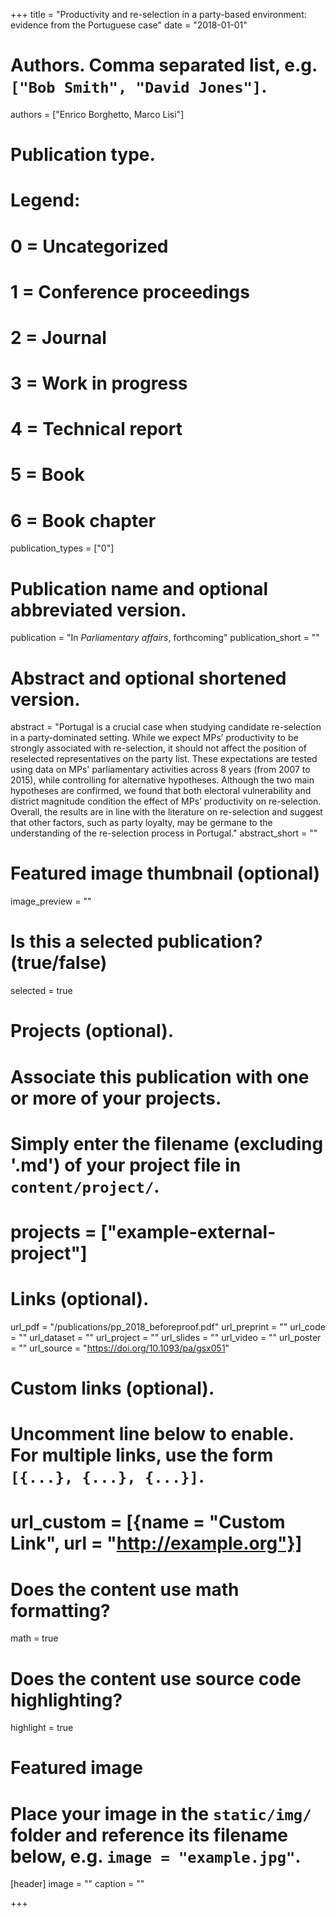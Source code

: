+++
title = "Productivity and re-selection in a party-based environment: evidence from the Portuguese case"
date = "2018-01-01"

# Authors. Comma separated list, e.g. `["Bob Smith", "David Jones"]`.
authors = ["Enrico Borghetto, Marco Lisi"]

# Publication type.
# Legend:
# 0 = Uncategorized
# 1 = Conference proceedings
# 2 = Journal
# 3 = Work in progress
# 4 = Technical report
# 5 = Book
# 6 = Book chapter
publication_types = ["0"]

# Publication name and optional abbreviated version.
publication = "In *Parliamentary affairs*, forthcoming"
publication_short = ""

# Abstract and optional shortened version.
abstract = "Portugal is a crucial case when studying candidate re-selection in a party-dominated setting. While we expect MPs’ productivity to be strongly associated with re-selection, it should not affect the position of reselected representatives on the party list. These expectations are tested using data on MPs' parliamentary activities across 8 years (from 2007 to 2015), while controlling for alternative hypotheses. Although the two main hypotheses are confirmed, we found that both electoral vulnerability and district magnitude condition the effect of MPs’ productivity on re-selection. Overall, the results are in line with the literature on re-selection and suggest that other factors, such as party loyalty, may be germane to the  understanding of the re-selection process in Portugal."
abstract_short = ""

# Featured image thumbnail (optional)
image_preview = ""

# Is this a selected publication? (true/false)
selected = true

# Projects (optional).
#   Associate this publication with one or more of your projects.
#   Simply enter the filename (excluding '.md') of your project file in `content/project/`.
# projects = ["example-external-project"]

# Links (optional).
url_pdf = "/publications/pp_2018_beforeproof.pdf"
url_preprint = ""
url_code = ""
url_dataset = ""
url_project = ""
url_slides = ""
url_video = ""
url_poster = ""
url_source = "https://doi.org/10.1093/pa/gsx051"

# Custom links (optional).
#   Uncomment line below to enable. For multiple links, use the form `[{...}, {...}, {...}]`.
# url_custom = [{name = "Custom Link", url = "http://example.org"}]

# Does the content use math formatting?
math = true

# Does the content use source code highlighting?
highlight = true

# Featured image
# Place your image in the `static/img/` folder and reference its filename below, e.g. `image = "example.jpg"`.
[header]
image = ""
caption = ""

+++
